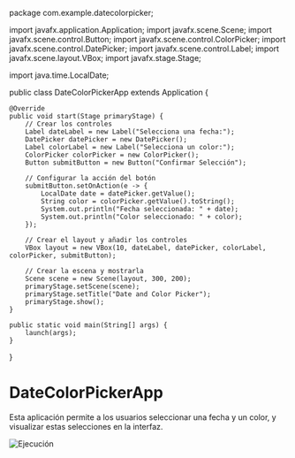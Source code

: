 package com.example.datecolorpicker;

import javafx.application.Application;
import javafx.scene.Scene;
import javafx.scene.control.Button;
import javafx.scene.control.ColorPicker;
import javafx.scene.control.DatePicker;
import javafx.scene.control.Label;
import javafx.scene.layout.VBox;
import javafx.stage.Stage;

import java.time.LocalDate;

public class DateColorPickerApp extends Application {

    @Override
    public void start(Stage primaryStage) {
        // Crear los controles
        Label dateLabel = new Label("Selecciona una fecha:");
        DatePicker datePicker = new DatePicker();
        Label colorLabel = new Label("Selecciona un color:");
        ColorPicker colorPicker = new ColorPicker();
        Button submitButton = new Button("Confirmar Selección");

        // Configurar la acción del botón
        submitButton.setOnAction(e -> {
            LocalDate date = datePicker.getValue();
            String color = colorPicker.getValue().toString();
            System.out.println("Fecha seleccionada: " + date);
            System.out.println("Color seleccionado: " + color);
        });

        // Crear el layout y añadir los controles
        VBox layout = new VBox(10, dateLabel, datePicker, colorLabel, colorPicker, submitButton);

        // Crear la escena y mostrarla
        Scene scene = new Scene(layout, 300, 200);
        primaryStage.setScene(scene);
        primaryStage.setTitle("Date and Color Picker");
        primaryStage.show();
    }

    public static void main(String[] args) {
        launch(args);
    }
}

# DateColorPickerApp

Esta aplicación permite a los usuarios seleccionar una fecha y un color, y visualizar estas selecciones en la interfaz.

![Ejecución](https://github.com/Timador/Programas-PAG/assets/168133781/f9844ddf-3453-4b3d-a411-67403554b0b0)


